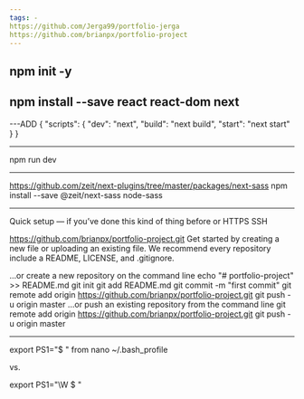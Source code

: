 ```yaml
---
tags: -
https://github.com/Jerga99/portfolio-jerga
https://github.com/brianpx/portfolio-project
---
```


## npm init -y

## npm install --save react react-dom next

---ADD
{
"scripts": {
"dev": "next",
"build": "next build",
"start": "next start"
}
}

---

npm run dev

---

https://github.com/zeit/next-plugins/tree/master/packages/next-sass
npm install --save @zeit/next-sass node-sass

---

Quick setup — if you’ve done this kind of thing before
or
HTTPS
SSH

https://github.com/brianpx/portfolio-project.git
Get started by creating a new file or uploading an existing file. We recommend every repository include a README, LICENSE, and .gitignore.

…or create a new repository on the command line
echo "# portfolio-project" >> README.md
git init
git add README.md
git commit -m "first commit"
git remote add origin https://github.com/brianpx/portfolio-project.git
git push -u origin master
…or push an existing repository from the command line
git remote add origin https://github.com/brianpx/portfolio-project.git
git push -u origin master

---

export PS1="\$ "
from nano ~/.bash_profile

vs.

export PS1="\W \$ "
